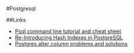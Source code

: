 #Postgresql

##Links

* [Psql command line tutorial and cheat sheet](https://tomcam.github.io/postgres/)
* [Re-Introducing Hash Indexes in PostgreSQL](https://hakibenita.com/postgresql-hash-index)
* [Postgres alter column problems and solutions](https://www.endpoint.com/blog/2012/11/09/postgres-alter-column-problems-and)
